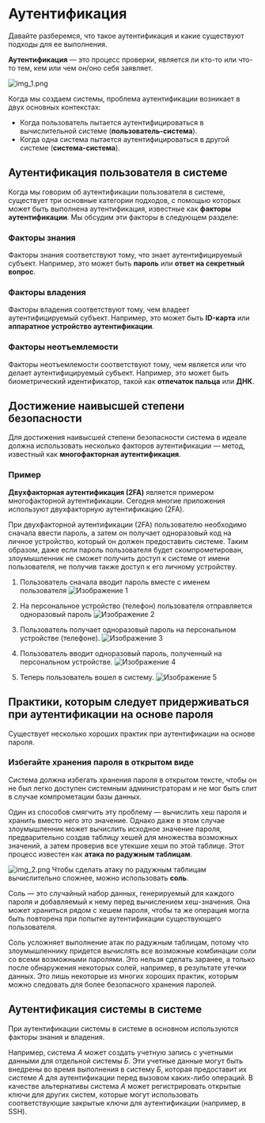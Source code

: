 
# Аутентификация

Давайте разберемся, что такое аутентификация и какие существуют подходы для ее выполнения.

**Аутентификация** — это процесс проверки, является ли кто-то или что-то тем, кем или чем он/оно себя заявляет.

![img_1.png](img/img_1.png)

Когда мы создаем системы, проблема аутентификации возникает в двух основных контекстах:

*   Когда пользователь пытается аутентифицироваться в вычислительной системе (**пользователь-система**).
*   Когда одна система пытается аутентифицироваться в другой системе (**система-система**).

## Аутентификация пользователя в системе

Когда мы говорим об аутентификации пользователя в системе, существует три основные категории подходов, с помощью которых может быть выполнена аутентификация, известные как **факторы аутентификации**. Мы обсудим эти факторы в следующем разделе:

### Факторы знания
Факторы знания соответствуют тому, что знает аутентифицируемый субъект. Например, это может быть **пароль** или **ответ на секретный вопрос**.

### Факторы владения
Факторы владения соответствуют тому, чем владеет аутентифицируемый субъект. Например, это может быть **ID-карта** или **аппаратное устройство аутентификации**.

### Факторы неотъемлемости
Факторы неотъемлемости соответствуют тому, чем является или что делает аутентифицируемый субъект. Например, это может быть биометрический идентификатор, такой как **отпечаток пальца** или **ДНК**.

## Достижение наивысшей степени безопасности

Для достижения наивысшей степени безопасности система в идеале должна использовать несколько факторов аутентификации — метод, известный как **многофакторная аутентификация**.

### Пример
**Двухфакторная аутентификация (2FA)** является примером многофакторной аутентификации. Сегодня многие приложения используют двухфакторную аутентификацию (2FA).

При двухфакторной аутентификации (2FA) пользователю необходимо сначала ввести пароль, а затем он получает одноразовый код на личное устройство, который он должен предоставить системе. Таким образом, даже если пароль пользователя будет скомпрометирован, злоумышленник не сможет получить доступ к системе от имени пользователя, не получив также доступ к его личному устройству.

1) Пользователь сначала вводит пароль вместе с именем пользователя
   ![Изображение 1](img/image_a769834b-2521-48fc-82e6-27fd80fd0d63.svg)


2) На персональное устройство (телефон) пользователя отправляется одноразовый пароль
   ![Изображение 2](img/image_60432ecd-0e06-45f8-9db1-3391eb3d6b62.svg)


3) Пользователь получает одноразовый пароль на персональном устройстве (телефоне).
   ![Изображение 3](img/image_73bae974-effb-4c28-abea-31f97f91a834.svg)


4) Пользователь вводит одноразовый пароль, полученный на персональном устройстве.
   ![Изображение 4](img/image_9d4a8efb-0b48-49ed-895a-5de8174109b4.svg)


5) Теперь пользователь вошел в систему.
   ![Изображение 5](img/image_bcc03fea-a12f-4000-966d-f1d527d20d4e.svg)

## Практики, которым следует придерживаться при аутентификации на основе пароля

Существует несколько хороших практик при аутентификации на основе пароля.

### Избегайте хранения пароля в открытом виде
Система должна избегать хранения пароля в открытом тексте, чтобы он не был легко доступен системным администраторам и не мог быть слит в случае компрометации базы данных.

Один из способов смягчить эту проблему — вычислить хеш пароля и хранить вместо него это значение. Однако даже в этом случае злоумышленник может вычислить исходное значение пароля, предварительно создав таблицу хешей для множества возможных значений, а затем проверив все утекшие хеши по этой таблице. Этот процесс известен как **атака по радужным таблицам**.

![img_2.png](img/img_2.png)
Чтобы сделать атаку по радужным таблицам вычислительно сложнее, можно использовать **соль**.

Соль — это случайный набор данных, генерируемый для каждого пароля и добавляемый к нему перед вычислением хеш-значения. Она может храниться рядом с хешем пароля, чтобы та же операция могла быть повторена при попытке аутентификации существующего пользователя.

Соль усложняет выполнение атак по радужным таблицам, потому что злоумышленнику придется вычислять все возможные комбинации соли со всеми возможными паролями. Это нельзя сделать заранее, а только после обнаружения некоторых солей, например, в результате утечки данных. Это лишь некоторые из многих хороших практик, которым можно следовать для более безопасного хранения паролей.

## Аутентификация системы в системе

При аутентификации системы в системе в основном используются факторы знания и владения.

Например, система *А* может создать учетную запись с учетными данными для отдельной системы *Б*. Эти учетные данные могут быть внедрены во время выполнения в систему *Б*, которая предоставит их системе *А* для аутентификации перед вызовом каких-либо операций. В качестве альтернативы система *А* может регистрировать открытые ключи для других систем, которые могут использовать соответствующие закрытые ключи для аутентификации (например, в SSH).
